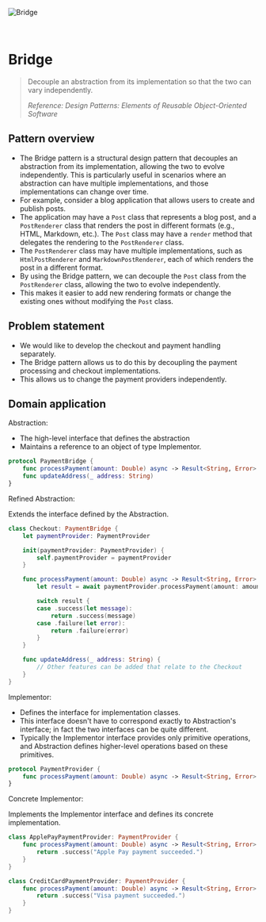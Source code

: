 ![Bridge](https://github.com/user-attachments/assets/8d1e0afd-4f2c-4fe5-9000-01c540b1fad3)

<br />

# Bridge

> Decouple an abstraction from its implementation so that the two can vary independently.
>
> _Reference: Design Patterns: Elements of Reusable Object-Oriented Software_

## Pattern overview

- The Bridge pattern is a structural design pattern that decouples an abstraction from its implementation, allowing the two to evolve independently. This is particularly useful in scenarios where an abstraction can have multiple implementations, and those implementations can change over time.
- For example, consider a blog application that allows users to create and publish posts.
- The application may have a `Post` class that represents a blog post, and a `PostRenderer` class that renders the post in different formats (e.g., HTML, Markdown, etc.). The `Post` class may have a `render` method that delegates the rendering to the `PostRenderer` class.
- The `PostRenderer` class may have multiple implementations, such as `HtmlPostRenderer` and `MarkdownPostRenderer`, each of which renders the post in a different format.
- By using the Bridge pattern, we can decouple the `Post` class from the `PostRenderer` class, allowing the two to evolve independently.
- This makes it easier to add new rendering formats or change the existing ones without modifying the `Post` class.

## Problem statement

- We would like to develop the checkout and payment handling separately.
- The Bridge pattern allows us to do this by decoupling the payment processing and checkout implementations.
- This allows us to change the payment providers independently.

## Domain application

Abstraction:

- The high-level interface that defines the abstraction
- Maintains a reference to an object of type Implementor.

```swift
protocol PaymentBridge {
    func processPayment(amount: Double) async -> Result<String, Error>
    func updateAddress(_ address: String)
}
```

Refined Abstraction:

Extends the interface defined by the Abstraction.

```swift
class Checkout: PaymentBridge {
    let paymentProvider: PaymentProvider

    init(paymentProvider: PaymentProvider) {
        self.paymentProvider = paymentProvider
    }

    func processPayment(amount: Double) async -> Result<String, Error> {
        let result = await paymentProvider.processPayment(amount: amount)

        switch result {
        case .success(let message):
            return .success(message)
        case .failure(let error):
            return .failure(error)
        }
    }

    func updateAddress(_ address: String) {
        // Other features can be added that relate to the Checkout
    }
}
```

Implementor:

- Defines the interface for implementation classes.
- This interface doesn't have to correspond exactly to Abstraction's interface; in fact the two interfaces can be quite different.
- Typically the Implementor interface provides only primitive operations, and Abstraction defines higher-level operations based on these primitives.

```swift
protocol PaymentProvider {
    func processPayment(amount: Double) async -> Result<String, Error>
}
```

Concrete Implementor:

Implements the Implementor interface and defines its concrete implementation.

````swift
class ApplePayPaymentProvider: PaymentProvider {
    func processPayment(amount: Double) async -> Result<String, Error> {
        return .success("Apple Pay payment succeeded.")
    }
}

class CreditCardPaymentProvider: PaymentProvider {
    func processPayment(amount: Double) async -> Result<String, Error> {
        return .success("Visa payment succeeded.")
    }
}
````
